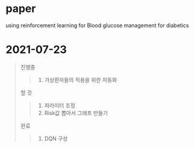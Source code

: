 # paper
using reinforcement learning for Blood glucose management for diabetics 

# 2021-07-23
> 진행중
> > 1. 가상환자들의 적용을 위한 자동화
> > 
> 할 것
> > 1. 파라미터 조정
> > 2. Risk값 뽑아서 그래프 만들기
> > 
> 완료
> > 1. DQN 구성
